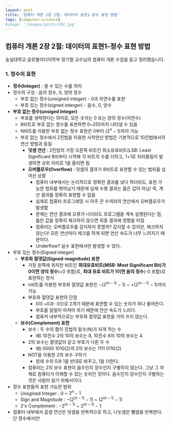```yaml
---
layout: post
title: '컴퓨터 개론 2장 2절: 데이터의 표현1-정수 표현 방법'
tags: [computer-science]
#image: '/images/posts/XXX.jpg'
---
```


## 컴퓨터 개론 2장 2절: 데이터의 표현1-정수 표현 방법

숭실대학교 글로벌미디어학부 정기철 교수님의 컴퓨터 개론 수업을 듣고 정리했습니다.

### 1. 정수의 표현
- **정수(Integer)** : 셀 수 있는 수를 의미
- 정수의 구성 : 음의 정수, 0, 양의 정수
  - 부호 없는 정수(unsigned integer) - 0과 자연수를 표현
  - 부호 있는 정수(signed interger) - 음수, 0, 양수
- **부호 없는 정수(unsiged Integer)**
  - 부호를 생략한다는 의미로, 모든 숫자는 0 또는 양의 정수(자연수)
  - 8비트로 부호 없는 정수를 표현하면 0~255까지 나타낼 수 있음
  - N비트를 이용한 부호 없는 정수 표현은 0부터 $(2^n-1)$까지 가능
  - 부호 없는 정수에서 2진법을 이용한 사칙연산 방법은 기본적으로 10진법에서의 연산 방법과 동일
    - **덧셈 연산** : 2진법의 가장 오른쪽 비트인 최소유효비트(LSB: Least Significant Bit)부터 시작해 각 비트의 수를 더하고, 1+1로 자리올림이 발생하면 상위 자리로 1을 올리면 됨
    - **오버플로우(Overflow)** : 덧셈의 결과가 8비트로 표현할 수 있는 범위를 넘어선 상황
      - 컴퓨터 내부에서는 논리적으로 정확한 결과를 냈다 하더라도, 표현 가능한 범위를 벗어났기 때문에 실제 수행 결과는 옳은 값이 아님! 즉, 계산 결과를 정확히 표현할 수 없음
      - 실제로 컴퓨터 프로그래밍 시 아주 큰 수끼리의 연산에서 오버플로우가 발생함
      - 문제는 연산 결과에 오류가 나더라도 프로그램을 계속 실행된다는 점, 틀린 값을 정확히 체크하지 않으면 최종 결과에 영향을 미침
      - 컴퓨터는 오버플로우를 감지하지 못할까? 감지할 수 있지만, 체크하지 않는다! 모든 연산마다 체크를 하게 되면 연산 속도가 너무 느려지기 때문이다.
      - Underflow? 실수 표현에서만 발생할 수 있다.
- 부호 있는 정수(Signed integer)
  - **부호화 절댓값(Signed-magnitude) 표현**
    - 가장 왼쪽에 위치한 비트인 **최대유효비트(MSB: Most Significant Bit)가 0이면 양의 정수**(+0 포함)로, **최대 유효 비트가 1이면 음의 정수**(-0 포함)로 표현하는 방식
    - n비트를 이용한 부호화 절댓값 표현은 $-(2^(n-1) - 1)$ ~ $+(2^(n-1) - 1)$까지 가능
    - 부호화 절댓값 표현의 단점
      - 0이 +0과 -0으로 2개기 때문에 표현할 수 있는 숫자가 하나 줄어든다.
      - 부호를 일일이 따져야 하기 때문에 연산 속도가 느리다.
      - 컴퓨커 내부적으로는 부호화 절댓값 표현을 거의 쓰지 않는다.
  - **보수(Complement) 표현**
    - 보수 : 두 수의 합이 진법의 밑수(N)가 되게 하는 수
      - 예) 10진수 2의 10의 보수는 8, 10진수 6의 10의 보수는 4
    - 2의 보수는 절댓값이 같고 부호가 다른 두 수
      - 예) 0000 1010(2)의 2의 보수는 1111 0110(2)
    - NOT을 이용한 2의 보수 구하기
      - 원래 수의 0과 1을 반대로 바꾸고, 1을 더한다.
    - 컴퓨터는 2의 보수 표현이 음수인지 양수인지 구별하지 않는다. 그냥 그 자체로 컴퓨터가 이해할 수 있는 숫자인 것이다. 음수인지 양수인지 구별하는 것은 사람이 읽기 위해서이다.
- 정수 표현들의 표현 가능한 범위
  - Unsgined Integer : 0 ~ $2^n-1$
  - Sign and Magnitude : $-(2^(n-1) - 1)$ ~ $(2^(n-1) - 1)$
  - 2's Complement : $-2^(n-1)$ ~ $2^(n-1) -1$
- 컴퓨터 내부에서 곱셈 연산은 덧셈을 반복적으로 하고, 나눗셈은 뺄셈을 반복한다. 단 정수에서만!

  